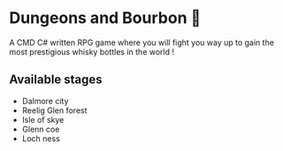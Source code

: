 ﻿# Dungeons and Bourbon 🏰
A CMD C# written RPG game where you will fight you way up to gain the most prestigious whisky bottles in the world !

## Available stages

- Dalmore city
- Reelig Glen forest
- Isle of skye
- Glenn coe
- Loch ness
